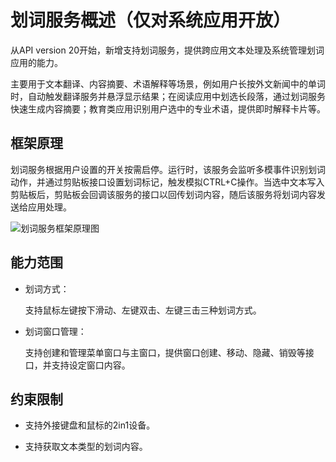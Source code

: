 # 划词服务概述（仅对系统应用开放）

从API version 20开始，新增支持划词服务，提供跨应用文本处理及系统管理划词应用的能力。

主要用于文本翻译、内容摘要、术语解释等场景，例如用户长按外文新闻中的单词时，自动触发翻译服务并悬浮显示结果；在阅读应用中划选长段落，通过划词服务快速生成内容摘要；教育类应用识别用户选中的专业术语，提供即时解释卡片等。

## 框架原理

划词服务根据用户设置的开关按需启停。运行时，该服务会监听多模事件识别划词动作，并通过剪贴板接口设置划词标记，触发模拟CTRL+C操作。当选中文本写入剪贴板后，剪贴板会回调该服务的接口以回传划词内容，随后该服务将划词内容发送给应用处理。

![划词服务框架原理图](figures/selection-service-schematic.jpg)

## 能力范围

- 划词方式：

  支持鼠标左键按下滑动、左键双击、左键三击三种划词方式。

- 划词窗口管理：

  支持创建和管理菜单窗口与主窗口，提供窗口创建、移动、隐藏、销毁等接口，并支持设定窗口内容。

## 约束限制

- 支持外接键盘和鼠标的2in1设备。

- 支持获取文本类型的划词内容。
